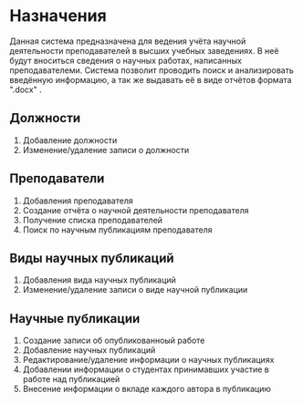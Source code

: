 # Назначения
Данная система предназначена для ведения учёта научной деятельности преподавателей в высших учебных заведениях. В неё будут вноситься сведения о научных работах, написанных преподавателеми.
Система позволит проводить поиск и анализировать введённую информацию, а так же выдавать её в виде отчётов формата ".docx" .


## Должности
1) Добавление должности
2) Изменение/удаление записи о должности

## Преподаватели
1) Добавления преподавателя
2) Создание отчёта о научной деятельности преподавателя
3) Получение списка преподавателей
4) Поиск по научным публикациям преподавателя


## Виды научных публикаций
1) Добавления вида научных публикаций
2) Изменение/удаление записи о виде научной публикации

## Научные публикации
1) Создание записи об опубликованноый работе
2) Добавление научных публикаций
3) Редактирование/удаление информации о научных публикациях
4) Добавлении информации о студентах принимавших участие в работе над публикацией
5) Внесение информации о вкладе каждого автора в публикацию
